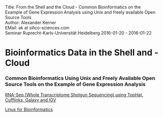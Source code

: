 Title: From the Shell and the Cloud - Common Bioinformatics on the Example of Gene Expression Analysis using Unix and freely available Open Source Tools</br>
Author: Alexander Kerner</br>
EMail: ak at silico-sciences.com</br>
Seminar Ruprecht-Karls-Universität Heidelberg 2016-01-20 - 2016-01-22

# Bioinformatics Data in the Shell and -Cloud

### Common Bioinformatics Using Unix and Freely Available Open Source Tools on the Example of Gene Expression Analysis

[RNA-Seq (Whole Transcriptome Shotgun Sequencing) using TopHat, Cufflinks, Galaxy and IGV](https://github.com/silico-sciences/bi-seminar/blob/master/rna-seq_galaxy.md)

[Linux for Bioinformatics](https://github.com/silico-sciences/bi-seminar/blob/master/unix-shell.md)
